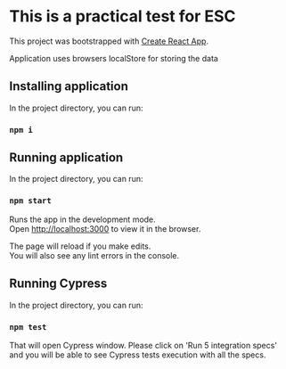 # This is a practical test for ESC

This project was bootstrapped with [Create React App](https://github.com/facebook/create-react-app).

Application uses browsers localStore for storing the data

## Installing application

In the project directory, you can run:

### `npm i`

## Running application

In the project directory, you can run:

### `npm start`

Runs the app in the development mode.\
Open [http://localhost:3000](http://localhost:3000) to view it in the browser.

The page will reload if you make edits.\
You will also see any lint errors in the console.

## Running Cypress

In the project directory, you can run:

### `npm test`

That will open Cypress window. Please click on 'Run 5 integration specs' and you will be able to see Cypress tests execution with all the specs.
